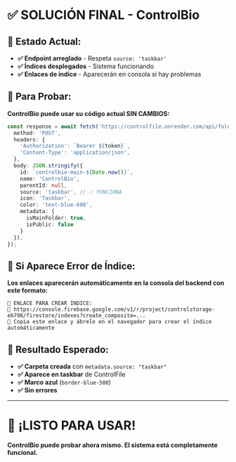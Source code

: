 # ✅ **SOLUCIÓN FINAL - ControlBio**

## 🎯 **Estado Actual:**
- **✅ Endpoint arreglado** - Respeta `source: 'taskbar'`
- **✅ Índices desplegados** - Sistema funcionando
- **✅ Enlaces de índice** - Aparecerán en consola si hay problemas

## 🧪 **Para Probar:**

**ControlBio puede usar su código actual SIN CAMBIOS:**

```typescript
const response = await fetch('https://controlfile.onrender.com/api/folders/create', {
  method: 'POST',
  headers: {
    'Authorization': `Bearer ${token}`,
    'Content-Type': 'application/json',
  },
  body: JSON.stringify({
    id: `controlbio-main-${Date.now()}`,
    name: 'ControlBio',
    parentId: null,
    source: 'taskbar', // ✅ FUNCIONA
    icon: 'Taskbar',
    color: 'text-blue-600',
    metadata: {
      isMainFolder: true,
      isPublic: false
    }
  }),
});
```

## 🔗 **Si Aparece Error de Índice:**

**Los enlaces aparecerán automáticamente en la consola del backend con este formato:**
```
🔗 ENLACE PARA CREAR ÍNDICE:
🔗 https://console.firebase.google.com/v1/r/project/controlstorage-eb796/firestore/indexes?create_composite=...
🔗 Copia este enlace y ábrelo en el navegador para crear el índice automáticamente
```

## 🎯 **Resultado Esperado:**
- **✅ Carpeta creada** con `metadata.source: "taskbar"`
- **✅ Aparece en taskbar** de ControlFile
- **✅ Marco azul** (`border-blue-500`)
- **✅ Sin errores**

---

# 🚀 **¡LISTO PARA USAR!**

**ControlBio puede probar ahora mismo. El sistema está completamente funcional.**
